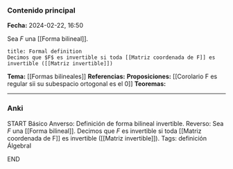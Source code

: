 ### Contenido principal

**Fecha:** 2024-02-22, 16:50

Sea $F$ una [[Forma bilineal]].

```ad-formal
title: Formal definition
Decimos que $F$ es invertible si toda [[Matriz coordenada de F]] es invertible ([[Matriz invertible]])
```

**Tema:** [[Formas bilineales]]
**Referencias:**
**Proposiciones:** [[Corolario F es regular sii su subespacio ortogonal es el 0]]
**Teoremas:**

---
### Anki

START
Básico
Anverso: Definición de forma bilineal invertible.
Reverso: Sea $F$ una [[Forma bilineal]]. Decimos que $F$ es invertible si toda [[Matriz coordenada de F]] es invertible ([[Matriz invertible]]).
Tags: definición ÁlgebraI
<!--ID: 1708973800457-->
END